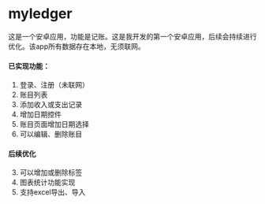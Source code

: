 # myledger

这是一个安卓应用，功能是记账。这是我开发的第一个安卓应用，后续会持续进行优化。该app所有数据存在本地，无须联网。



#### 已实现功能：

1. 登录、注册（未联网）
2. 账目列表
3. 添加收入或支出记录
4. 增加日期控件
5. 账目页面增加日期选择
6. 可以编辑、删除账目

#### 后续优化

3. 可以增加或删除标签
4. 图表统计功能实现
5. 支持excel导出、导入
